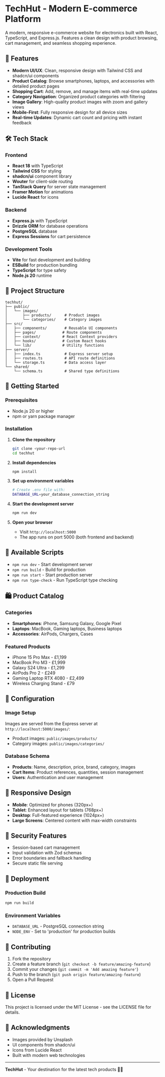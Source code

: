 # TechHut - Modern E-commerce Platform

A modern, responsive e-commerce website for electronics built with React, TypeScript, and Express.js. Features a clean design with product browsing, cart management, and seamless shopping experience.

## 🚀 Features

- **Modern UI/UX**: Clean, responsive design with Tailwind CSS and shadcn/ui components
- **Product Catalog**: Browse smartphones, laptops, and accessories with detailed product pages
- **Shopping Cart**: Add, remove, and manage items with real-time updates
- **Category Navigation**: Organized product categories with filtering
- **Image Gallery**: High-quality product images with zoom and gallery views
- **Mobile-First**: Fully responsive design for all device sizes
- **Real-time Updates**: Dynamic cart count and pricing with instant feedback

## 🛠️ Tech Stack

### Frontend
- **React 18** with TypeScript
- **Tailwind CSS** for styling
- **shadcn/ui** component library
- **Wouter** for client-side routing
- **TanStack Query** for server state management
- **Framer Motion** for animations
- **Lucide React** for icons

### Backend
- **Express.js** with TypeScript
- **Drizzle ORM** for database operations
- **PostgreSQL** database
- **Express Sessions** for cart persistence

### Development Tools
- **Vite** for fast development and building
- **ESBuild** for production bundling
- **TypeScript** for type safety
- **Node.js 20** runtime

## 📁 Project Structure

```
techhut/
├── public/
│   └── images/
│       ├── products/      # Product images
│       └── categories/    # Category images
├── src/
│   ├── components/        # Reusable UI components
│   ├── pages/            # Route components
│   ├── context/          # React Context providers
│   ├── hooks/            # Custom React hooks
│   └── lib/              # Utility functions
├── server/
│   ├── index.ts           # Express server setup
│   ├── routes.ts          # API route definitions
│   └── storage.ts         # Data access layer
└── shared/
    └── schema.ts          # Shared type definitions
```

## 🚦 Getting Started

### Prerequisites
- Node.js 20 or higher
- npm or yarn package manager

### Installation

1. **Clone the repository**
   ```bash
   git clone <your-repo-url
   cd techhut
   ```

2. **Install dependencies**
   ```bash
   npm install
   ```

3. **Set up environment variables**
   ```bash
   # Create .env file with:
   DATABASE_URL=your_database_connection_string
   ```

4. **Start the development server**
   ```bash
   npm run dev
   ```

5. **Open your browser**
   - Visit `http://localhost:5000`
   - The app runs on port 5000 (both frontend and backend)

## 🎯 Available Scripts

- `npm run dev` - Start development server
- `npm run build` - Build for production
- `npm run start` - Start production server
- `npm run type-check` - Run TypeScript type checking

## 🛍️ Product Catalog

### Categories
- **Smartphones**: iPhone, Samsung Galaxy, Google Pixel
- **Laptops**: MacBook, Gaming laptops, Business laptops  
- **Accessories**: AirPods, Chargers, Cases

### Featured Products
- iPhone 15 Pro Max - £1,199
- MacBook Pro M3 - £1,999
- Galaxy S24 Ultra - £1,299
- AirPods Pro 2 - £249
- Gaming Laptop RTX 4080 - £2,499
- Wireless Charging Stand - £79

## 🔧 Configuration

### Image Setup
Images are served from the Express server at `http://localhost:5000/images/`:
- Product images: `public/images/products/`
- Category images: `public/images/categories/`

### Database Schema
- **Products**: Name, description, price, brand, category, images
- **Cart Items**: Product references, quantities, session management
- **Users**: Authentication and user management

## 📱 Responsive Design

- **Mobile**: Optimized for phones (320px+)
- **Tablet**: Enhanced layout for tablets (768px+)
- **Desktop**: Full-featured experience (1024px+)
- **Large Screens**: Centered content with max-width constraints

## 🔐 Security Features

- Session-based cart management
- Input validation with Zod schemas
- Error boundaries and fallback handling
- Secure static file serving

## 🚀 Deployment

### Production Build
```bash
npm run build
```

### Environment Variables
- `DATABASE_URL` - PostgreSQL connection string
- `NODE_ENV` - Set to 'production' for production builds

## 🤝 Contributing

1. Fork the repository
2. Create a feature branch (`git checkout -b feature/amazing-feature`)
3. Commit your changes (`git commit -m 'Add amazing feature'`)
4. Push to the branch (`git push origin feature/amazing-feature`)
5. Open a Pull Request

## 📄 License

This project is licensed under the MIT License - see the LICENSE file for details.

## 🙏 Acknowledgments

- Images provided by Unsplash
- UI components from shadcn/ui
- Icons from Lucide React
- Built with modern web technologies

---

**TechHut** - Your destination for the latest tech products 🛒✨

